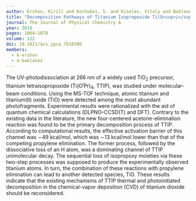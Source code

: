```yaml
---
author: Ershov, Kirill and Kochubei, S. and Kiselev, Vitaly and Baklanov, Alexey
title: "Decomposition Pathways of Titanium Isopropoxide Ti(O<sup>i</sup>Pr)<sub>4</sub>: New Insights from UV-Photodissociation Experiments and Quantum Chemical Calculations"
journal: The Journal of Physical Chemistry A
year: 2018
pages: 1064−1070
volume: 122
doi: 10.1021/acs.jpca.7b10396
members:
  - k-ershov
  - a-baklanov
---
```

The UV-photodissociation at 266 nm of a widely used TiO<sub>2</sub> precursor, titanium tetraisopropoxide 
(Ti(O<sup>i</sup>Pr)<sub>4</sub>, TTIP), was studied under molecular-beam conditions. Using the MS-TOF technique, 
atomic titanium and titanium(II) oxide (TiO) were detected among the most abundant photofragments. 
Experimental results were rationalized with the aid of quantum chemical calculations (DLPNO–CCSD(T) and DFT). 
Contrary to the existing data in the literature, the new four-centered acetone-elimination reaction was found to be 
the primary decomposition process of TTIP. According to computational results, the effective activation barrier 
of this channel was ∼49 kcal/mol, which was ∼13 kcal/mol lower than that of the competing propylene elimination. 
The former process, followed by the dissociative loss of an H atom, was a dominating channel of 
TTIP unimolecular decay. The sequential loss of isopropoxy moieties via these two-step processes was supposed 
to produce the experimentally observed titanium atoms. In turn, the combination of these reactions with propylene 
elimination can lead to another detected species, TiO. These results indicate that the existing mechanisms of 
TTIP thermal and photoinitiated decomposition in the chemical-vapor deposition (CVD) of titanium dioxide should 
be reconsidered.
